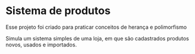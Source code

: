# Sistema de produtos

Esse projeto foi criado para praticar conceitos de herança e polimorfismo

Simula um sistema simples de uma loja, em que são cadastrados produtos novos, usados e importados.